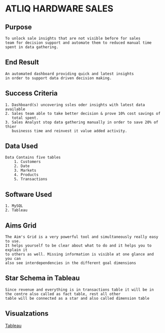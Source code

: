 # ATLIQ HARDWARE SALES




## Purpose
    To unlock sale insights that are not visible before for sales
    team for decision support and automate them to reduced manual time 
    spent in data gathering.

## End Result
    An automated dashboard providing quick and latest insights
    in order to support data driven decision making.

## Success Criteria
    1. Dashboard(s) uncovering ssles oder insights with latest data available
    2. Sales team able to take better decision & prove 10% cost savings of 
       total spent.
    3. Sales Analyst stop data gathering manually in order to save 20% of thier
       businesss time and reinvest it value added activity.

## Data Used 
    Data Contains five tables 
        1. Customers
        2. Date
        3. Markets
        4. Products
        5. Transactions

## Software Used
    1. MySQL
    2. Tableau

## Aims Grid
    
    The Aim's Grid is a very powerful tool and simultaneously really easy to use. 
    It helps yourself to be clear about what to do and it helps you to explain it
    to others as well. Missing information is visible at one glance and you can 
    also see interdependencies in the different goal dimensions

## Star Schema in Tableau 
    Since revenue and everything is in transactions table it will be in the centre also called as fact table, rest all other 
    table will be connected as a star and also called dimension table

## Visualzations
 [Tableau]( https://prod-apnortheast-a.online.tableau.com/#/site/amankumartableau/projects/158255?:origin=card_share_link)


 
